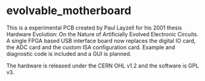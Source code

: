 evolvable_motherboard
=====================

This is a experimental PCB created by Paul Layzell for his 2001 thesis Hardware Evolution: On the Nature of
Artificially Evolved Electronic Circuits. A single FPGA based USB interface board now replaces the digital IO card,
the ADC card and the custom ISA configuration card. Example and diagnostic code is included and a GUI is planned.

The hardware is released under the CERN OHL v1.2 and the software is GPL v3.
